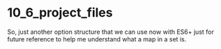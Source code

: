 # 10_6_project_files

So, just another option structure that we can use now with ES6+ just for future reference to help me
understand what a map in a set is.
